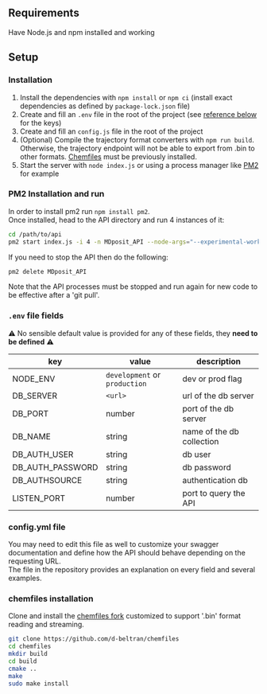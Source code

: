 ## Requirements

Have Node.js and npm installed and working

## Setup

### Installation

1. Install the dependencies with `npm install` or `npm ci` (install exact dependencies as defined by `package-lock.json` file)
2. Create and fill an `.env` file in the root of the project (see [reference below](#.env-file-fields) for the keys)
3. Create and fill an `config.js` file in the root of the project
4. (Optional) Compile the trajectory format converters with `npm run build`. Otherwise, the trajectory endpoint will not be able to export from .bin to other formats. [Chemfiles](#chemfiles-installation) must be previously installed.
5. Start the server with `node index.js` or using a process manager like [PM2](http://pm2.keymetrics.io/) for example

### PM2 Installation and run

In order to install pm2 run `npm install pm2`.<br/>
Once installed, head to the API directory and run 4 instances of it:<br/>
```bash
cd /path/to/api
pm2 start index.js -i 4 -n MDposit_API --node-args="--experimental-worker"
```
If you need to stop the API then do the following:
```bash
pm2 delete MDposit_API
```
Note that the API processes must be stopped and run again for new code to be effective after a 'git pull'.

### `.env` file fields

⚠️ No sensible default value is provided for any of these fields, they **need to be defined** ⚠️

| key              | value                         | description               |
| ---------------- | ----------------------------- | ------------------------- |
| NODE_ENV         | `development` or `production` | dev or prod flag          |
| DB_SERVER        | `<url>`                       | url of the db server      |
| DB_PORT          | number                        | port of the db server     |
| DB_NAME          | string                        | name of the db collection |
| DB_AUTH_USER     | string                        | db user                   |
| DB_AUTH_PASSWORD | string                        | db password               |
| DB_AUTHSOURCE    | string                        | authentication db         |
| LISTEN_PORT      | number                        | port to query the API     |

### config.yml file

You may need to edit this file as well to customize your swagger documentation and define
how the API should behave depending on the requesting URL.<br/>
The file in the repository provides an explanation on every field and several examples.

### chemfiles installation

Clone and install the [chemfiles fork](https://github.com/d-beltran/chemfiles) customized to support '.bin' format reading and streaming.

```bash
git clone https://github.com/d-beltran/chemfiles
cd chemfiles
mkdir build
cd build
cmake ..
make
sudo make install
```
